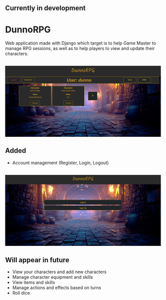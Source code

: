 ## Currently in development
# DunnoRPG
Web application made with Django which target is to help Game Master to manage RPG sessions, as well as to help players to view and update their characters. 

&emsp; ![Home page](https://github.com/Dunno358/Pictures/blob/main/dunnorpg_choose_character.png?raw=true)

## Added
- Account management (Register, Login, Logout)

&emsp; ![Home page](https://github.com/Dunno358/Pictures/blob/main/dunno_login_signin.png?raw=true)

## Will appear in future
- View your characters and add new characters
- Manage character equipment and skills
- View items and skills
- Manage actions and effects based on turns
- Roll dice
